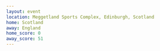 ```yaml
---
layout: event
location: Meggetland Sports Complex, Edinburgh, Scotland
home: Scotland
away: England
home_score: 0
away_score: 51
---
```

